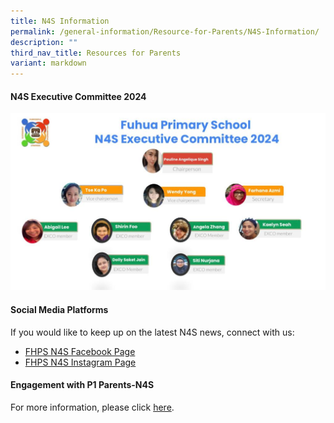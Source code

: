 ```yaml
---
title: N4S Information
permalink: /general-information/Resource-for-Parents/N4S-Information/
description: ""
third_nav_title: Resources for Parents
variant: markdown
---
```

#### **N4S Executive Committee 2024**


![](/images/N4S_comm.jpeg)

#### **Social Media Platforms**


If you would like to keep up on the latest N4S news, connect with us:  

*   [FHPS N4S Facebook Page](https://www.facebook.com/fhpsn4s)
*   [FHPS N4S Instagram Page](https://www.instagram.com/n4s_fhps/)

#### **Engagement with P1 Parents-N4S**


For more information, please click [here](/files/Resource%20for%20Parents/N4S%20Information/2024_P1_e_Orientation_N4S.pdf).